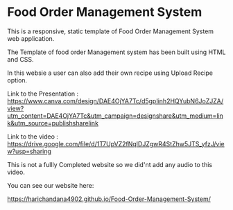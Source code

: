 # Food Order Management System
This is a responsive, static template of Food Order Management System web application.

The Template of food order Management system has been built using HTML and CSS.

In this websie a user can also add their own recipe using Upload Recipe option.

Link to the Presentation : https://www.canva.com/design/DAE4OjYA7Tc/d5gpIinh2HQYubN6JoZJZA/view?utm_content=DAE4OjYA7Tc&utm_campaign=designshare&utm_medium=link&utm_source=publishsharelink

Link to the video : https://drive.google.com/file/d/1T7UpVZ2fNqIDJZgwR4StZhw5JTS_yfzJ/view?usp=sharing 

This is not a fullly Completed website so we did'nt add any audio to this video. 

You can see our website here:

https://harichandana4902.github.io/Food-Order-Management-System/
